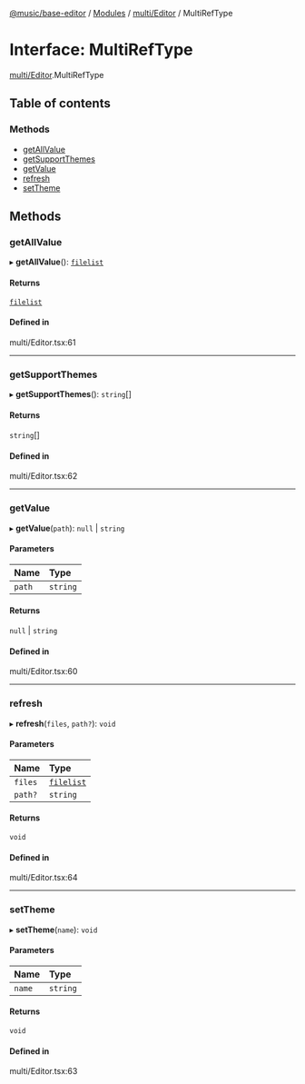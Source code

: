 [@music/base-editor](../README.md) / [Modules](../modules.md) / [multi/Editor](../modules/multi_Editor.md) / MultiRefType

# Interface: MultiRefType

[multi/Editor](../modules/multi_Editor.md).MultiRefType

## Table of contents

### Methods

- [getAllValue](multi_Editor.MultiRefType.md#getallvalue)
- [getSupportThemes](multi_Editor.MultiRefType.md#getsupportthemes)
- [getValue](multi_Editor.MultiRefType.md#getvalue)
- [refresh](multi_Editor.MultiRefType.md#refresh)
- [setTheme](multi_Editor.MultiRefType.md#settheme)

## Methods

### getAllValue

▸ **getAllValue**(): [`filelist`](multi_Editor.filelist.md)

#### Returns

[`filelist`](multi_Editor.filelist.md)

#### Defined in

multi/Editor.tsx:61

___

### getSupportThemes

▸ **getSupportThemes**(): `string`[]

#### Returns

`string`[]

#### Defined in

multi/Editor.tsx:62

___

### getValue

▸ **getValue**(`path`): ``null`` \| `string`

#### Parameters

| Name | Type |
| :------ | :------ |
| `path` | `string` |

#### Returns

``null`` \| `string`

#### Defined in

multi/Editor.tsx:60

___

### refresh

▸ **refresh**(`files`, `path?`): `void`

#### Parameters

| Name | Type |
| :------ | :------ |
| `files` | [`filelist`](multi_Editor.filelist.md) |
| `path?` | `string` |

#### Returns

`void`

#### Defined in

multi/Editor.tsx:64

___

### setTheme

▸ **setTheme**(`name`): `void`

#### Parameters

| Name | Type |
| :------ | :------ |
| `name` | `string` |

#### Returns

`void`

#### Defined in

multi/Editor.tsx:63
